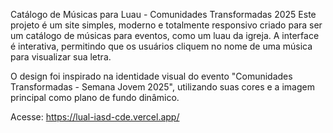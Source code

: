 Catálogo de Músicas para Luau - Comunidades Transformadas 2025
Este projeto é um site simples, moderno e totalmente responsivo criado para ser um catálogo de músicas para eventos, como um luau da igreja. A interface é interativa, permitindo que os usuários cliquem no nome de uma música para visualizar sua letra.

O design foi inspirado na identidade visual do evento "Comunidades Transformadas - Semana Jovem 2025", utilizando suas cores e a imagem principal como plano de fundo dinâmico.

Acesse: https://lual-iasd-cde.vercel.app/